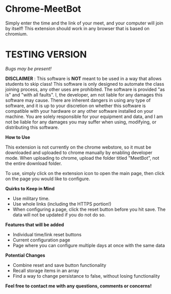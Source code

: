 # Chrome-MeetBot

Simply enter the time and the link of your meet, and your computer will join by itself! This extension should work in any browser that is based on chromium.

# TESTING VERSION
*Bugs may be present!*

**DISCLAIMER**
: This software is **NOT** meant to be used in a way that allows students to skip class! This software is only designed to automate the class joining process, any other uses are prohibited. The software is provided "as is" and "with all faults". I, the developer, am not liable for any damages this software may cause. There are inherent dangers in using any type of software, and it is up to your discretion on whether this software is compatible with your hardware or any other software installed on your machine. You are solely responsible for your equipment and data, and I am not be liable for any damages you may suffer when using, modifying, or distributing this software. 

**How to Use**

This extension is not currently on the chrome webstore, so it must be downloaded and uploaded to chrome manually by enabling developer mode.
When uploading to chrome, upload the folder titled "MeetBot", not the entire download folder. 

To use, simply click on the extension icon to open the main page, then click on the page you would like to configure. 

**Quirks to Keep in Mind**
* Use military time.
* Use whole links (including the HTTPS portion!)
* When configuring a page, click the reset button before you hit save. The data will not be updated if you do not do so. 

**Features that will be added**
* Individual time/link reset buttons
* Current configuration page
* Page where you can configure multiple days at once with the same data

**Potential Changes**
* Combine reset and save button functionality
* Recall storage items in an array
* Find a way to change persistance to false, without losing functionality

**Feel free to contact me with any questions, comments or concerns!**
